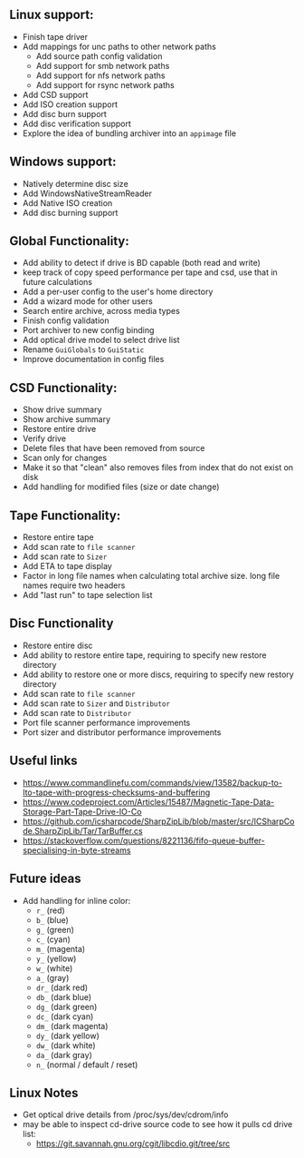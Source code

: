 ## Linux support:

* Finish tape driver
* Add mappings for unc paths to other network paths
    * Add source path config validation
    * Add support for smb network paths
    * Add support for nfs network paths
    * Add support for rsync network paths
* Add CSD support
* Add ISO creation support
* Add disc burn support
* Add disc verification support
* Explore the idea of bundling archiver into an `appimage` file


## Windows support:

* Natively determine disc size
* Add WindowsNativeStreamReader
* Add Native ISO creation
* Add disc burning support


## Global Functionality:

* Add ability to detect if drive is BD capable (both read and write)
* keep track of copy speed performance per tape and csd, use that in future calculations
* Add a per-user config to the user's home directory
* Add a wizard mode for other users
* Search entire archive, across media types
* Finish config validation
* Port archiver to new config binding
* Add optical drive model to select drive list
* Rename `GuiGlobals` to `GuiStatic`
* Improve documentation in config files


## CSD Functionality:

* Show drive summary
* Show archive summary
* Restore entire drive
* Verify drive
* Delete files that have been removed from source
* Scan only for changes
* Make it so that "clean" also removes files from index that do not exist on disk
* Add handling for modified files (size or date change)


## Tape Functionality:

* Restore entire tape
* Add scan rate to `file scanner`
* Add scan rate to `Sizer`
* Add ETA to tape display
* Factor in long file names when calculating total archive size. long file names require two headers
* Add "last run" to tape selection list


## Disc Functionality

* Restore entire disc
* Add ability to restore entire tape, requiring to specify new restore directory
* Add ability to restore one or more discs, requiring to specify new restory directory
* Add scan rate to `file scanner`
* Add scan rate to `Sizer` and `Distributor`
* Add scan rate to `Distributor`
* Port file scanner performance improvements
* Port sizer and distributor performance improvements


## Useful links
* https://www.commandlinefu.com/commands/view/13582/backup-to-lto-tape-with-progress-checksums-and-buffering
* https://www.codeproject.com/Articles/15487/Magnetic-Tape-Data-Storage-Part-Tape-Drive-IO-Co
* https://github.com/icsharpcode/SharpZipLib/blob/master/src/ICSharpCode.SharpZipLib/Tar/TarBuffer.cs
* https://stackoverflow.com/questions/8221136/fifo-queue-buffer-specialising-in-byte-streams



## Future ideas
* Add handling for inline color:
    * `r_` (red)
    * `b_` (blue)
    * `g_` (green)
    * `c_` (cyan)
    * `m_` (magenta)
    * `y_` (yellow)
    * `w_` (white)
    * `a_` (gray)
    * `dr_` (dark red)
    * `db_` (dark blue)
    * `dg_` (dark green)
    * `dc_` (dark cyan)
    * `dm_` (dark magenta)
    * `dy_` (dark yellow)
    * `dw_` (dark white)
    * `da_` (dark gray)
    * `n_` (normal / default / reset)


## Linux Notes
* Get optical drive details from /proc/sys/dev/cdrom/info
* may be able to inspect cd-drive source code to see how it pulls cd drive list:
    * https://git.savannah.gnu.org/cgit/libcdio.git/tree/src